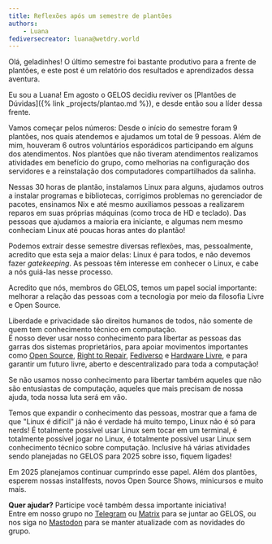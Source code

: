 ```yaml
---
title: Reflexões após um semestre de plantões
authors:
    - Luana
fediversecreator: luana@wetdry.world
---
```


Olá, geladinhes! O último semestre foi bastante produtivo para a frente de plantões, e este post é um relatório dos resultados e aprendizados dessa aventura.

Eu sou a Luana! Em agosto o GELOS decidiu reviver os [Plantões de Dúvidas]({% link _projects/plantao.md %}), e desde então sou a líder dessa frente.

Vamos começar pelos números: Desde o início do semestre foram 9 plantões, nos quais atendemos e ajudamos um total de 9 pessoas. Além de mim, houveram 6 outros voluntários esporádicos participando em alguns dos atendimentos. Nos plantões que não tiveram atendimentos realizamos atividades em benefício do grupo, como melhorias na configuração dos servidores e a reinstalação dos computadores compartilhados da salinha.

Nessas 30 horas de plantão, instalamos Linux para alguns, ajudamos outros a instalar programas e bibliotecas, corrigimos problemas no gerenciador de pacotes, ensinamos Nix e até mesmo auxiliamos pessoas a realizarem reparos em suas próprias máquinas (como troca de HD e teclado). Das pessoas que ajudamos a maioria era iniciante, e algumas nem mesmo conheciam Linux até poucas horas antes do plantão!

Podemos extrair desse semestre diversas reflexões, mas, pessoalmente, acredito que esta seja a maior delas: Linux é para todos, e não devemos fazer *gatekeeping*. As pessoas têm interesse em conhecer o Linux, e cabe a nós guiá-las nesse processo.

Acredito que nós, membros do GELOS, temos um papel social importante: melhorar a relação das pessoas com a tecnologia por meio da filosofia Livre e Open Source.

Liberdade e privacidade são direitos humanos de todos, não somente de quem tem conhecimento técnico em computação. \
É nosso dever usar nosso conhecimento para libertar as pessoas das garras dos sistemas proprietários, para apoiar movimentos importantes como [Open Source](https://pt.wikipedia.org/wiki/Software_livre_e_de_c%C3%B3digo_aberto), [Right to Repair](https://pt.ifixit.com/Right-to-Repair), [Fediverso](https://gelos.club/fedi) e [Hardware Livre](https://pt.wikipedia.org/wiki/Hardware_livre), e para garantir um futuro livre, aberto e descentralizado para toda a computação!

Se não usamos nosso conhecimento para libertar também aqueles que não são entusiastas de computação, aqueles que mais precisam de nossa ajuda, toda nossa luta será em vão.

Temos que expandir o conhecimento das pessoas, mostrar que a fama de que "Linux é difícil" já não é verdade há muito tempo, Linux não é só para nerds! É totalmente possível usar Linux sem tocar em um terminal, é totalmente possível jogar no Linux, é totalmente possível usar Linux sem conhecimento técnico sobre computação. Inclusive há várias atividades sendo planejadas no GELOS para 2025 sobre isso, fiquem ligades!

Em 2025 planejamos continuar cumprindo esse papel. Além dos plantões, esperem nossas installfests, novos Open Source Shows, minicursos e muito mais.

**Quer ajudar?** Participe você também dessa importante iniciativa! \
Entre em nosso grupo no [Telegram](https://telegram.gelos.club) ou [Matrix](https://matrix.to/#/#gelos:matrix.org) para se juntar ao GELOS, ou nos siga no [Mastodon](https://floss.social/@gelos) para se manter atualizade com as novidades do grupo.
